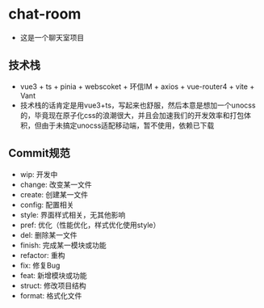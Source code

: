 # chat-room

- 这是一个聊天室项目

## 技术栈

- vue3 + ts + pinia + webscoket + 环信IM + axios + vue-router4 + vite + Vant
- 技术栈的话肯定是用vue3+ts，写起来也舒服，然后本意是想加一个unocss的，毕竟现在原子化css的浪潮很大，并且会加速我们的开发效率和打包体积，但由于未搞定unocss适配移动端，暂不使用，依赖已下载

## Commit规范

- wip: 开发中
- change: 改变某一文件
- create: 创建某一文件
- config: 配置相关
- style: 界面样式相关，无其他影响
- pref: 优化（性能优化，样式优化使用style）
- del: 删除某一文件
- finish: 完成某一模块或功能
- refactor: 重构
- fix: 修复Bug
- feat: 新增模块或功能
- struct: 修改项目结构
- format: 格式化文件
